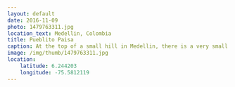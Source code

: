 ```yaml
---
layout: default
date: 2016-11-09
photo: 1479763311.jpg
location_text: Medellin, Colombia
title: Pueblito Paisa
caption: At the top of a small hill in Medellin, there is a very small village that preserves the style of the old Paisa region. The few houses are colored in white and other colors. The church is very small and inside, the dimension of the windows are written on the walls!
image: /img/thumb/1479763311.jpg
location:
    latitude: 6.244203
    longitude: -75.5812119
---
```

